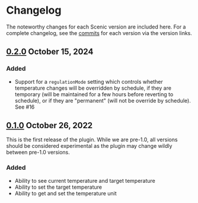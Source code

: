 # Changelog

The noteworthy changes for each Scenic version are included here. For a complete
changelog, see the [commits] for each version via the version links.

[commits]: https://github.com/derekprior/homebridge-schluter-thermostat/commits/main

## [0.2.0] October 15, 2024

### Added

* Support for a `regulationMode` setting which controls whether temperature
  changes will be overridden by schedule, if they are temporary (will be
  maintained for a few hours before reverting to schedule), or if they are
  "permanent" (will not be override by schedule). See #16

[0.2.0]: https://github.com/derekprior/homebridge-schluter-thermostat/compare/v0.1.0...v0.2.0

## [0.1.0] October 26, 2022

This is the first release of the plugin. While we are pre-1.0, all versions
should be considered experimental as the plugin may change wildly between
pre-1.0 versions.

### Added

* Ability to see current temperature and target temperature
* Ability to set the target temperature
* Ability to get and set the temperature unit

[0.1.0]: https://github.com/derekprior/homebridge-schluter-thermostat/compare/1b8ec49429a311463d3ce14fdee2f21f3dc7c91e...v0.1.0
